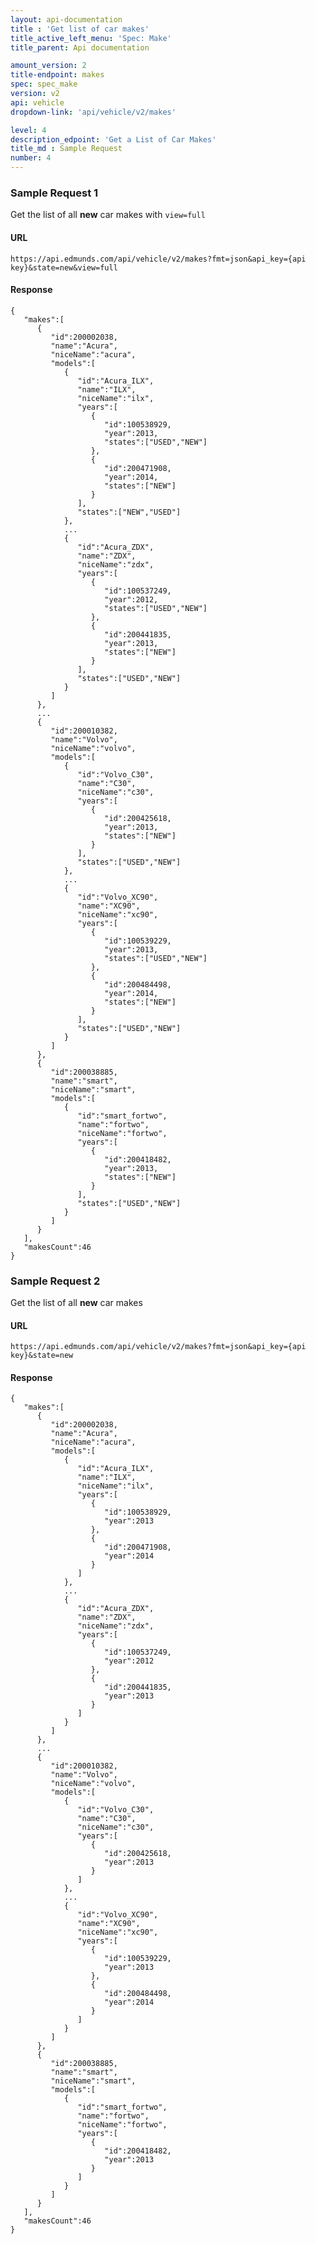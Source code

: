 ```yaml
---
layout: api-documentation
title : 'Get list of car makes'
title_active_left_menu: 'Spec: Make'
title_parent: Api documentation

amount_version: 2
title-endpoint: makes
spec: spec_make
version: v2
api: vehicle
dropdown-link: 'api/vehicle/v2/makes'

level: 4
description_edpoint: 'Get a List of Car Makes'
title_md : Sample Request
number: 4
---
```


### Sample Request 1

Get the list of all **new** car makes with <code>view=full</code>

#### URL

	https://api.edmunds.com/api/vehicle/v2/makes?fmt=json&api_key={api key}&state=new&view=full
	
#### Response

	{
	   "makes":[
	      {
	         "id":200002038,
	         "name":"Acura",
	         "niceName":"acura",
	         "models":[
	            {
	               "id":"Acura_ILX",
	               "name":"ILX",
	               "niceName":"ilx",
	               "years":[
	                  {
	                     "id":100538929,
	                     "year":2013,
	                     "states":["USED","NEW"]
	                  },
	                  {
	                     "id":200471908,
	                     "year":2014,
	                     "states":["NEW"]
	                  }
	               ],
	               "states":["NEW","USED"]
	            },
	            ...
	            {
	               "id":"Acura_ZDX",
	               "name":"ZDX",
	               "niceName":"zdx",
	               "years":[
	                  {
	                     "id":100537249,
	                     "year":2012,
	                     "states":["USED","NEW"]
	                  },
	                  {
	                     "id":200441835,
	                     "year":2013,
	                     "states":["NEW"]
	                  }
	               ],
	               "states":["USED","NEW"]
	            }
	         ]
	      },
	      ...
	      {
	         "id":200010382,
	         "name":"Volvo",
	         "niceName":"volvo",
	         "models":[
	            {
	               "id":"Volvo_C30",
	               "name":"C30",
	               "niceName":"c30",
	               "years":[
	                  {
	                     "id":200425618,
	                     "year":2013,
	                     "states":["NEW"]
	                  }
	               ],
	               "states":["USED","NEW"]
	            },
	            ...
	            {
	               "id":"Volvo_XC90",
	               "name":"XC90",
	               "niceName":"xc90",
	               "years":[
	                  {
	                     "id":100539229,
	                     "year":2013,
	                     "states":["USED","NEW"]
	                  },
	                  {
	                     "id":200484498,
	                     "year":2014,
	                     "states":["NEW"]
	                  }
	               ],
	               "states":["USED","NEW"]
	            }
	         ]
	      },
	      {
	         "id":200038885,
	         "name":"smart",
	         "niceName":"smart",
	         "models":[
	            {
	               "id":"smart_fortwo",
	               "name":"fortwo",
	               "niceName":"fortwo",
	               "years":[
	                  {
	                     "id":200418482,
	                     "year":2013,
	                     "states":["NEW"]
	                  }
	               ],
	               "states":["USED","NEW"]
	            }
	         ]
	      }
	   ],
	   "makesCount":46
	}
	
### Sample Request 2

Get the list of all **new** car makes

#### URL

	https://api.edmunds.com/api/vehicle/v2/makes?fmt=json&api_key={api key}&state=new

#### Response

	{
	   "makes":[
	      {
	         "id":200002038,
	         "name":"Acura",
	         "niceName":"acura",
	         "models":[
	            {
	               "id":"Acura_ILX",
	               "name":"ILX",
	               "niceName":"ilx",
	               "years":[
	                  {
	                     "id":100538929,
	                     "year":2013
	                  },
	                  {
	                     "id":200471908,
	                     "year":2014
	                  }
	               ]
	            },
	            ...
	            {
	               "id":"Acura_ZDX",
	               "name":"ZDX",
	               "niceName":"zdx",
	               "years":[
	                  {
	                     "id":100537249,
	                     "year":2012
	                  },
	                  {
	                     "id":200441835,
	                     "year":2013
	                  }
	               ]
	            }
	         ]
	      },
	      ...
	      {
	         "id":200010382,
	         "name":"Volvo",
	         "niceName":"volvo",
	         "models":[
	            {
	               "id":"Volvo_C30",
	               "name":"C30",
	               "niceName":"c30",
	               "years":[
	                  {
	                     "id":200425618,
	                     "year":2013
	                  }
	               ]
	            },
	            ...
	            {
	               "id":"Volvo_XC90",
	               "name":"XC90",
	               "niceName":"xc90",
	               "years":[
	                  {
	                     "id":100539229,
	                     "year":2013
	                  },
	                  {
	                     "id":200484498,
	                     "year":2014
	                  }
	               ]
	            }
	         ]
	      },
	      {
	         "id":200038885,
	         "name":"smart",
	         "niceName":"smart",
	         "models":[
	            {
	               "id":"smart_fortwo",
	               "name":"fortwo",
	               "niceName":"fortwo",
	               "years":[
	                  {
	                     "id":200418482,
	                     "year":2013
	                  }
	               ]
	            }
	         ]
	      }
	   ],
	   "makesCount":46
	}